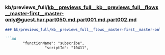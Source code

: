### kb/previews_full/kb__previews_full__kb__previews_full__flows__master-first__master-only@guest.har.part050.md.part001.md.part002.md

```md
### kb/previews_full/kb__previews_full__flows__master-first__master-only@guest.har.part050.md.part001.md (part 002)

```md
        "functionName": "subscribe",
                  "scriptId": "10411",
                 
```

```

```
